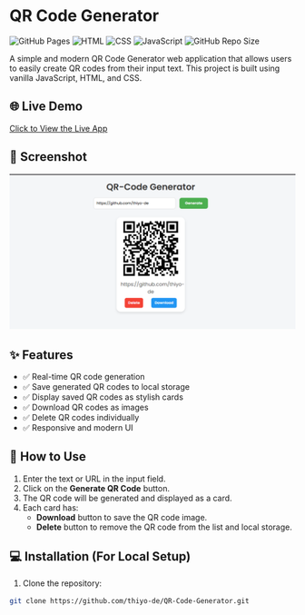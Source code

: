 # QR Code Generator

![GitHub Pages](https://img.shields.io/badge/Live-Demo-green)
![HTML](https://img.shields.io/badge/Tech-HTML-orange)
![CSS](https://img.shields.io/badge/Tech-CSS-blue)
![JavaScript](https://img.shields.io/badge/Tech-JavaScript-yellow)
![GitHub Repo Size](https://img.shields.io/github/repo-size/thiyo-de/QR-Code-Generator)

A simple and modern QR Code Generator web application that allows users to easily create QR codes from their input text. This project is built using vanilla JavaScript, HTML, and CSS.

## 🌐 Live Demo
[Click to View the Live App](https://thiyo-de.github.io/QR-Code-Generator/)

## 📸 Screenshot
![QR Code Generator Screenshot](./assets/screenshot.png)

## ✨ Features
- ✅ Real-time QR code generation
- ✅ Save generated QR codes to local storage
- ✅ Display saved QR codes as stylish cards
- ✅ Download QR codes as images
- ✅ Delete QR codes individually
- ✅ Responsive and modern UI

## 🚀 How to Use
1. Enter the text or URL in the input field.
2. Click on the **Generate QR Code** button.
3. The QR code will be generated and displayed as a card.
4. Each card has:
   - **Download** button to save the QR code image.
   - **Delete** button to remove the QR code from the list and local storage.

## 💻 Installation (For Local Setup)
1. Clone the repository:
```bash
git clone https://github.com/thiyo-de/QR-Code-Generator.git
